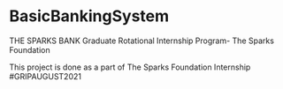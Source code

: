 # BasicBankingSystem
THE SPARKS BANK
Graduate Rotational Internship Program- The Sparks Foundation

This project is done as a part of The Sparks Foundation Internship #GRIPAUGUST2021
